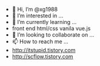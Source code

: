 - 👋 Hi, I’m @xg1988
- 👀 I’m interested in ...
- 🌱 I’m currently learning ...
- front end html/css vanila vue.js 
- 💞️ I’m looking to collaborate on ...
- 📫 How to reach me ...
- http://itstupid.tistory.com
- http://scflow.tistory.com

<!---
xg1988/xg1988 is a ✨ special ✨ repository because its `README.md` (this file) appears on your GitHub profile.
You can click the Preview link to take a look at your changes.
--->
